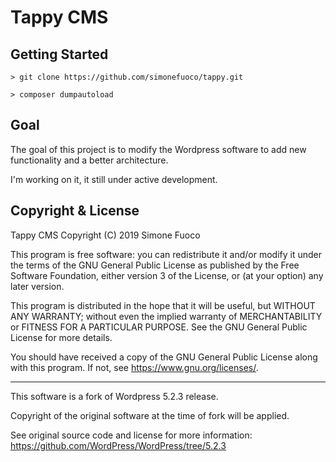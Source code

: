 # Tappy CMS

## Getting Started

```
> git clone https://github.com/simonefuoco/tappy.git

> composer dumpautoload
```

## Goal

The goal of this project is to modify the Wordpress software to add
new functionality and a better architecture.

I'm working on it, it still under active development.

## Copyright & License

Tappy CMS
Copyright (C) 2019  Simone Fuoco

This program is free software: you can redistribute it and/or modify
it under the terms of the GNU General Public License as published by
the Free Software Foundation, either version 3 of the License, or
(at your option) any later version.

This program is distributed in the hope that it will be useful,
but WITHOUT ANY WARRANTY; without even the implied warranty of
MERCHANTABILITY or FITNESS FOR A PARTICULAR PURPOSE.  See the
GNU General Public License for more details.

You should have received a copy of the GNU General Public License
along with this program.  If not, see <https://www.gnu.org/licenses/>.

<hr>

This software is a fork of Wordpress 5.2.3 release.

Copyright of the original software at the time of fork will be applied.

See original source code and license for more information: <https://github.com/WordPress/WordPress/tree/5.2.3>